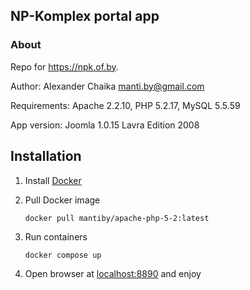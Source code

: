 ## NP-Komplex portal app

### About

Repo for https://npk.of.by.

Author: Alexander Chaika <manti.by@gmail.com>

Requirements: Apache 2.2.10, PHP 5.2.17, MySQL 5.5.59

App version: Joomla 1.0.15 Lavra Edition 2008

## Installation

1. Install [Docker](https://docs.docker.com/install/linux/docker-ce/ubuntu/)

2. Pull Docker image

    ```shell
    docker pull mantiby/apache-php-5-2:latest
    ```
        
3. Run containers
        
    ```shell
    docker compose up
    ```

4. Open browser at [localhost:8890](http://localhost:8890) and enjoy
